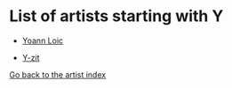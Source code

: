 # List of artists starting with Y

- [Yoann Loic](yoann-loic.md)

- [Y-zit](y-zit.md)

[Go back to the artist index](../index.md)

